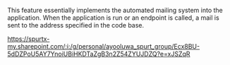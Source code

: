 This feature essentially implements the automated mailing system into the application. When the application is run or an endpoint is called, a mail is sent to the address specified in the code base.

https://spurtx-my.sharepoint.com/:i:/g/personal/ayooluwa_spurt_group/Ecx8BU-5dDZPoU5AY7YnoiUBiHKDTaZgB3n2Z54ZYUJDZQ?e=xJSZqR
